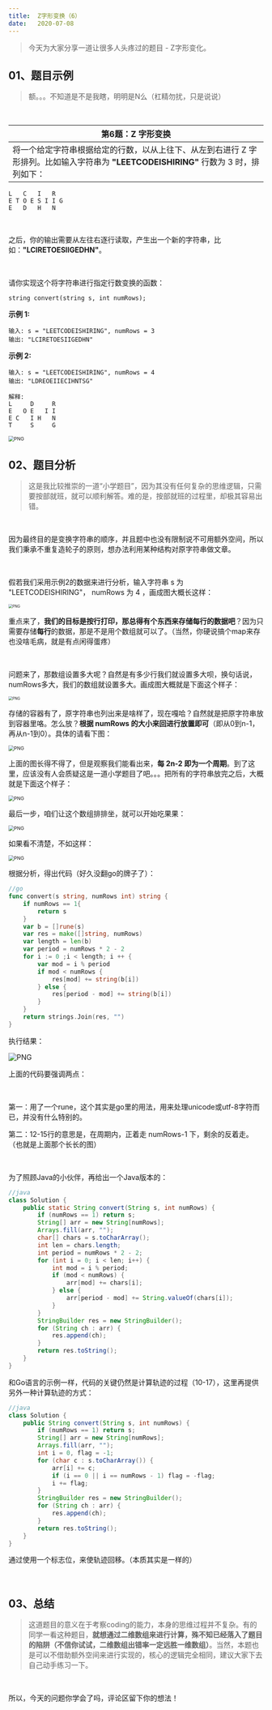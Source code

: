 ```yaml
---
title:	Z字形变换（6）
date:	2020-07-08
---
```


> 今天为大家分享一道让很多人头疼过的题目 - Z字形变化。

## 01、题目示例

> 额。。。不知道是不是我瞎，明明是N么（杠精勿扰，只是说说）

<br/>

| 第6题：Z 字形变换                                            |
| ------------------------------------------------------------ |
| 将一个给定字符串根据给定的行数，以从上往下、从左到右进行 Z 字形排列。比如输入字符串为 **"LEETCODEISHIRING"** 行数为 3 时，排列如下： |

```
L   C   I   R
E T O E S I I G
E   D   H   N
```

<br/>

之后，你的输出需要从左往右逐行读取，产生出一个新的字符串，比如：**"LCIRETOESIIGEDHN"**。

<br/>

请你实现这个将字符串进行指定行数变换的函数：

```
string convert(string s, int numRows);
```

**示例 1:**

```
输入: s = "LEETCODEISHIRING", numRows = 3
输出: "LCIRETOESIIGEDHN"
```

**示例 2:**

```
输入: s = "LEETCODEISHIRING", numRows = 4
输出: "LDREOEIIECIHNTSG"

解释:
L     D     R
E   O E   I I
E C   I H   N
T     S     G
```

<img src="./009/1.gif" alt="PNG" style="zoom: 67%;" />

## 02、题目分析

> 这是我比较推崇的一道“小学题目”，因为其没有任何复杂的思维逻辑，只需要按部就班，就可以顺利解答。难的是，按部就班的过程里，却极其容易出错。

<br/>

因为最终目的是变换字符串的顺序，并且题中也没有限制说不可用额外空间，所以我们秉承不重复造轮子的原则，想办法利用某种结构对原字符串做文章。

<br/>

假若我们采用示例2的数据来进行分析，输入字符串 s 为  "LEETCODEISHIRING"， numRows 为 4 ，画成图大概长这样：

<img src="./009/2.jpg" alt="PNG" style="zoom: 50%;" />

重点来了，**我们的目标是按行打印，那总得有个东西来存储每行的数据吧**？因为只需要存储**每行**的数据，那是不是用个数组就可以了。（当然，你硬说搞个map来存也没啥毛病，就是有点闲得蛋疼）

<br/>

问题来了，那数组设置多大呢？自然是有多少行我们就设置多大呗，换句话说，numRows多大，我们的数组就设置多大。画成图大概就是下面这个样子：

<img src="./009/3.jpg" alt="PNG" style="zoom: 50%;" />

存储的容器有了，原字符串也列出来是啥样了，现在嘎哈？自然就是把原字符串放到容器里咯。怎么放？**根据 numRows 的大小来回进行放置即可**（即从0到n-1，再从n-1到0）。具体的请看下图：

<img src="./009/4.jpg" alt="PNG" style="zoom: 67%;" />

上面的图长得不得了，但是观察我们能看出来，**每 2n-2 即为一个周期**。到了这里，应该没有人会质疑这是一道小学题目了吧。。。把所有的字符串放完之后，大概就是下面这个样子：

<img src="./009/5.jpg" alt="PNG" style="zoom: 67%;" />

最后一步，咱们让这个数组排排坐，就可以开始吃果果：

<img src="./009/6.jpg" alt="PNG" style="zoom: 67%;" />

如果看不清楚，不如这样：

<img src="./009/7.jpg" alt="PNG" style="zoom: 67%;" />

根据分析，得出代码（好久没翻go的牌子了）：

```go
//go
func convert(s string, numRows int) string {
    if numRows == 1{
		return s
	}
	var b = []rune(s)
	var res = make([]string, numRows)
	var length = len(b)
	var period = numRows * 2 - 2
	for i := 0 ;i < length; i ++ {
		var mod = i % period
		if mod < numRows {
			res[mod] += string(b[i])
		} else {
			res[period - mod] += string(b[i])
		}
	}
	return strings.Join(res, "")
}
```

执行结果：

<img src="./009/8.jpg" alt="PNG" style="zoom:;" />

上面的代码要强调两点：

<br/>

第一：用了一个rune，这个其实是go里的用法，用来处理unicode或utf-8字符而已，并没有什么特别的。

第二：12-15行的意思是，在周期内，正着走 numRows-1 下，剩余的反着走。（也就是上面那个长长的图）

<br/>

为了照顾Java的小伙伴，再给出一个Java版本的：

```java
//java
class Solution {
    public static String convert(String s, int numRows) {
        if (numRows == 1) return s;
        String[] arr = new String[numRows];
        Arrays.fill(arr, "");
        char[] chars = s.toCharArray();
        int len = chars.length;
        int period = numRows * 2 - 2;
        for (int i = 0; i < len; i++) {
            int mod = i % period;
            if (mod < numRows) {
                arr[mod] += chars[i];
            } else {
                arr[period - mod] += String.valueOf(chars[i]);
            }
        }
        StringBuilder res = new StringBuilder();
        for (String ch : arr) {
            res.append(ch);
        }
        return res.toString();
    }
}
```

和Go语言的示例一样，代码的关键仍然是计算轨迹的过程（10-17），这里再提供另外一种计算轨迹的方式：

```java
//java
class Solution {
    public String convert(String s, int numRows) {
        if (numRows == 1) return s;
        String[] arr = new String[numRows];
        Arrays.fill(arr, "");
        int i = 0, flag = -1;
        for (char c : s.toCharArray()) {
            arr[i] += c;
            if (i == 0 || i == numRows - 1) flag = -flag;
            i += flag;
        }
        StringBuilder res = new StringBuilder();
        for (String ch : arr) {
            res.append(ch);
        }
        return res.toString();
    }
}
```

通过使用一个标志位，来使轨迹回移。（本质其实是一样的）

<br/>

## 03、总结

> 这道题目的意义在于考察coding的能力，本身的思维过程并不复杂。有的同学一看这种题目，**就想通过二维数组来进行计算，殊不知已经落入了题目的陷阱（不信你试试，二维数组出错率一定远胜一维数组）**。当然，本题也是可以不借助额外空间来进行实现的，核心的逻辑完全相同，建议大家下去自己动手练习一下。

 <br/>

所以，今天的问题你学会了吗，评论区留下你的想法！

